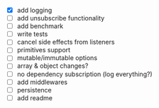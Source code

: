 - [x] add logging
- [ ] add unsubscribe functionality
- [ ] add benchmark
- [ ] write tests
- [ ] cancel side effects from listeners
- [ ] primitives support
- [ ] mutable/immutable options
- [ ] array & object changes?
- [ ] no dependency subscription (log everything?)
- [ ] add middlewares
- [ ] persistence
- [ ] add readme